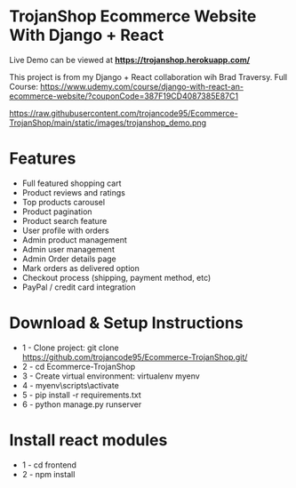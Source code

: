 # TrojanShop Ecommerce Website With Django + React

Live Demo can be viewed at **https://trojanshop.herokuapp.com/**

This project is from my Django + React collaboration wih Brad Traversy. Full Course: https://www.udemy.com/course/django-with-react-an-ecommerce-website/?couponCode=387F19CD4087385E87C1


https://raw.githubusercontent.com/trojancode95/Ecommerce-TrojanShop/main/static/images/trojanshop_demo.png


# Features
* Full featured shopping cart
* Product reviews and ratings
* Top products carousel
* Product pagination
* Product search feature
* User profile with orders
* Admin product management
* Admin user management
* Admin Order details page
* Mark orders as delivered option
* Checkout process (shipping, payment method, etc)
* PayPal / credit card integration


# Download & Setup Instructions

* 1 - Clone project: git clone https://github.com/trojancode95/Ecommerce-TrojanShop.git/
* 2 - cd Ecommerce-TrojanShop
* 3 - Create virtual environment: virtualenv myenv
* 4 - myenv\scripts\activate
* 5 - pip install -r requirements.txt
* 6 - python manage.py runserver

# Install react modules
* 1 - cd frontend
* 2 - npm install
